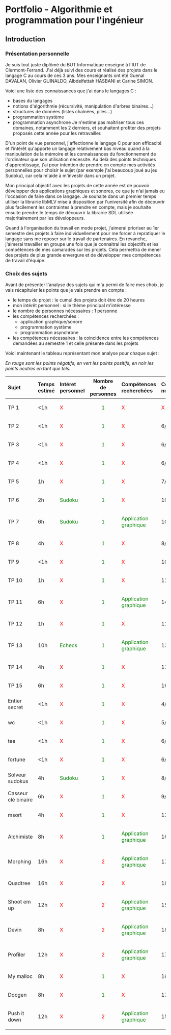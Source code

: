 # Portfolio - Algorithmie et programmation pour l'ingénieur

## Introduction

### Présentation personnelle

Je suis tout juste diplômé du BUT Informatique enseigné à l'IUT de Clermont-Ferrand. 
J'ai déjà suivi des cours et réalisé des projets dans le langage C au cours de ces 3 ans. Mes enseignants ont été Guenal DAVALAN, Olivier GUINALDO, Albdelfettah HASBANI et Carine SIMON.

Voici une liste des connaissances que j'ai dans le langages C :
- bases du langages
- notions d'algorithmie (récursivité, manipulation d'arbres binaires...)
- structures de données (listes chaînées, piles...)
- programmation système 
- programmation asynchrone
Je n'estime pas maîtriser tous ces domaines, notamment les 2 derniers, et souhaitent profiter des projets proposés cette année pour les retravailler.

D'un point de vue personnel, j'affectionne le langage C pour son efficacité et l'intérêt qu'apporte un langage relativement bas niveau quand à la manipulation de la mémoire et les connaissances du fonctionnement de l'ordinateur que son utilisation nécessite.
Au delà des points techniques d'apprentissage, j'ai pour intention de prendre en compte mes activités personnelles pour choisir le sujet (par exemple j'ai beaucoup joué au jeu Sudoku), car cela m'aide à m'investir dans un projet.

Mon principal objectif avec les projets de cette année est de pouvoir développer des applications graphiques et sonores, ce que je n'ai jamais eu l'occasion de faire dans ce langage.
Je souhaite dans un premier temps utiliser la librairie libMLV mise à disposition par l'université afin de découvrir plus facilement les contraintes à prendre en compte, mais je souhaite ensuite prendre le temps de découvrir la librairie SDL utilisée majoritairement par les développeurs.

Quand à l'organisation du travail en mode projet, j'aimerai prioriser au 1er semestre des projets à faire individuellement pour me forcer à repratiquer le langage sans me reposer sur le travail de partenaires.
En revanche, j'aimerai travailler en groupe une fois que je connaitrai les objectifs et les compétences de mes camarades sur les projets. Cela permettra de mener des projets de plus grande envergure et de développer mes compétences de travail d'équipe.

### Choix des sujets

Avant de présenter l'analyse des sujets qui m'a permi de faire mes choix, je vais récapituler les points que je vais prendre en compte :
- le temps du projet : le cumul des projets doit être de 20 heures
- mon intérêt personnel : si le thème principal m'intéresse
- le nombre de personnes nécessaires : 1 personne
- les compétences recherchées :
    - application graphique/sonore
    - programmation système
    - programmation asynchrone
- les compétences nécessaires : la coincidence entre les compétences demandées au semestre 1 et celle présente dans les projets

Voici maintenant le tableau représentant mon analyse pour chaque sujet :

*En rouge sont les points négatifs, en vert les points positifs, en noir les points neutres en tant que tels.*

| Sujet | Temps estimé | Intéret personnel | Nombre de personnes | Compétences recherchées | Compétences nécessaires |
| :- | :- | :- | :-: | :- | :- |
| TP 1 | <1h | <p style="color:red">X</p> | <p style="color:green">1</p> | <p style="color:red">X</p> | <p style="color:red">X</p> |
| TP 2 | <1h | <p style="color:red">X</p> | <p style="color:green">1</p> | <p style="color:red">X</p> | 6/53 |
| TP 3 | <1h | <p style="color:red">X</p> | <p style="color:green">1</p> | <p style="color:red">X</p> | 6/53 |
| TP 4 | <1h | <p style="color:red">X</p> | <p style="color:green">1</p> | <p style="color:red">X</p> | 6/53 |
| TP 5 | 1h | <p style="color:red">X</p> | <p style="color:green">1</p> | <p style="color:red">X</p> | 7/53 |
| TP 6 | 2h | <p style="color:green">Sudoku</p> | <p style="color:green">1</p> | <p style="color:red">X</p> | 10/53 |
| TP 7 | 6h | <p style="color:green">Sudoku</p> | <p style="color:green">1</p> | <p style="color:green">Application graphique</p> | 10/53 |
| TP 8 | 4h | <p style="color:red">X</p> | <p style="color:green">1</p> | <p style="color:red">X</p> | 8/53 |
| TP 9 | <1h | <p style="color:red">X</p> | <p style="color:green">1</p> | <p style="color:red">X</p> | 10/53 |
| TP 10 | 1h | <p style="color:red">X</p> | <p style="color:green">1</p> | <p style="color:red">X</p> | 11/53 |
| TP 11 | 6h | <p style="color:red">X</p> | <p style="color:green">1</p> | <p style="color:green">Application graphique</p> | 14/53 |
| TP 12 | 1h | <p style="color:red">X</p> | <p style="color:green">1</p> | <p style="color:red">X</p> | 11/53 |
| TP 13 | 10h | <p style="color:green">Echecs</p> | <p style="color:green">1</p> | <p style="color:green">Application graphique</p> | 13/53 |
| TP 14 | 4h | <p style="color:red">X</p> | <p style="color:green">1</p> | <p style="color:red">X</p> | 11/53 |
| TP 15 | 6h | <p style="color:red">X</p> | <p style="color:green">1</p> | <p style="color:red">X</p> | 16/53 |
| Entier secret | <1h | <p style="color:red">X</p> | <p style="color:green">1</p> | <p style="color:red">X</p> | 4/53 |
| wc | <1h | <p style="color:red">X</p> | <p style="color:green">1</p> | <p style="color:red">X</p> | 5/53 |
| tee | <1h | <p style="color:red">X</p> | <p style="color:green">1</p> | <p style="color:red">X</p> | 6/53 |
| fortune | <1h | <p style="color:red">X</p> | <p style="color:green">1</p> | <p style="color:red">X</p> | 6/53 |
| Solveur sudokus | 4h | <p style="color:green">Sudoku</p> | <p style="color:green">1</p> | <p style="color:red">X</p> | 8/53 |
| Casseur clé binaire | 6h | <p style="color:red">X</p> | <p style="color:green">1</p> | <p style="color:red">X</p> | 9/53 |
| msort | 4h | <p style="color:red">X</p> | <p style="color:green">1</p> | <p style="color:red">X</p> | 13/53 |
| Alchimiste | 8h | <p style="color:red">X</p> | <p style="color:green">1</p> | <p style="color:green">Application graphique</p> | 16/53 |
| Morphing | 16h | <p style="color:red">X</p> | <p style="color:red">2</p> | <p style="color:green">Application graphique</p> | 17/53 |
| Quadtree | 16h | <p style="color:red">X</p> | <p style="color:red">2</p> | <p style="color:red">X</p> | 18/53 |
| Shoot em up  | 12h | <p style="color:red">X</p> | <p style="color:red">2</p> | <p style="color:green">Application graphique</p> | 15/53 |
| Devin  | 8h | <p style="color:red">X</p> | <p style="color:red">2</p> | <p style="color:green">Application graphique</p> | 18/53 |
| Profiler | 12h | <p style="color:red">X</p> | <p style="color:red">2</p> | <p style="color:green">Application graphique</p> | 17/53 |
| My malloc | 8h | <p style="color:red">X</p> | <p style="color:green">1</p> | <p style="color:red">X</p> | 16/53 |
| Docgen | 8h | <p style="color:red">X</p> | <p style="color:green">1</p> | <p style="color:red">X</p> | 17/53 |
| Push it down | 12h | <p style="color:red">X</p> | <p style="color:red">2</p> | <p style="color:green">Application graphique</p> | 15/53 |

